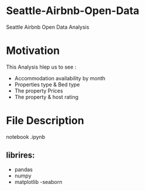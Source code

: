 # Seattle-Airbnb-Open-Data

Seattle Airbnb Open Data Analysis

# Motivation 

This Analysis hlep us to see :

- Accommodation availability by month 
- Properties type & Bed type
- The property Prices
- The property & host rating


# File Description 

notebook .ipynb


## librires:
- pandas 
- numpy 
- matplotlib
 -seaborn
